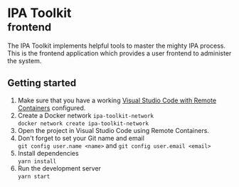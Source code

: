 # IPA Toolkit <br> <small>frontend</small>

The IPA Toolkit implements helpful tools to master the mighty IPA process. This is the frontend application which provides a user frontend to administer the system.

## Getting started

1. Make sure that you have a working [Visual Studio Code with Remote Containers](https://code.visualstudio.com/docs/remote/containers#_getting-started) configured.
1. Create a Docker network `ipa-toolkit-network` <br> `docker network create ipa-toolkit-network`
1. Open the project in Visual Studio Code using Remote Containers.
1. Don't forget to set your Git name and email <br> `git config user.name <name>` and `git config user.email <email>`
1. Install dependencies <br> `yarn install`
1. Run the development server <br> `yarn start`
